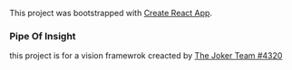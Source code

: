 This project was bootstrapped with [Create React App](https://github.com/facebook/create-react-app).

### Pipe Of Insight

this project is for a vision framewrok creacted by [The Joker Team #4320](https://github.com/TheJoker4320)

